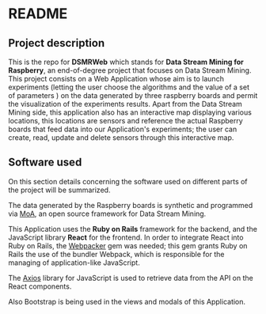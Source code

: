 ﻿# README

## Project description

This is the repo for **DSMRWeb** which stands for **Data Stream Mining for Raspberry**, an end-of-degree project that focuses on Data Stream Mining. This project consists on a Web Application whose aim is to launch experiments (letting the user choose the algorithms and the value of a set of parameters ) on the data generated by three raspberry boards and permit the visualization of the experiments results.  Apart from the Data Stream Mining side, this application also has an interactive map displaying various locations, this locations are sensors and reference the actual Raspberry boards that feed data into our Application's experiments; the user can create, read, update and delete sensors through this interactive map.

 ## Software used

On this section details concerning the software used on different parts of the project will be summarized.

The data generated by the Raspberry boards is synthetic and programmed via  [MoA](https://moa.cms.waikato.ac.nz/), an open source framework for Data Stream Mining.

This Application uses the **Ruby on Rails** framework for the backend, and the JavaScript library **React** for the frontend. In order to integrate React into Ruby on Rails, the [Webpacker](https://github.com/rails/webpacker#installation) gem was needed; this gem grants Ruby on Rails the use of the bundler Webpack, which is responsible for the managing of application-like JavaScript.

The [Axios](https://github.com/axios/axios) library for JavaScript is used to retrieve data from the API on the React components.

Also Bootstrap is being used in the views and modals of this Application.






